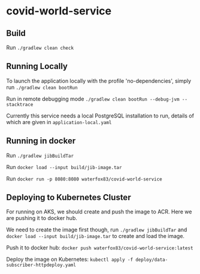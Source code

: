 # covid-world-service

## Build
 Run `./gradlew clean check`

## Running Locally 
 To launch the application locally with the profile 'no-dependencies', simply run `./gradlew clean bootRun`
 
 Run in remote debugging mode `./gradlew clean bootRun --debug-jvm --stacktrace`

 Currently this service needs a local PostgreSQL installation to run, details of which are given in 
 `application-local.yaml`

 
## Running in docker

 Run `./gradlew jibBuildTar`
 
 Run `docker load --input build/jib-image.tar`
 
 Run `docker run -p 8080:8080 waterfox83/covid-world-service`
 

## Deploying to Kubernetes Cluster

For running on AKS, we should create and push the image to ACR. Here we are pushing it to docker hub.

We need to create the image first though, run `./gradlew jibBuildTar` and `docker load --input build/jib-image.tar` 
to create and load the image. 
 
Push it to docker hub: `docker push waterfox83/covid-world-service:latest`

Deploy the image on Kubernetes: `kubectl apply -f deploy/data-subscriber-httpdeploy.yaml`